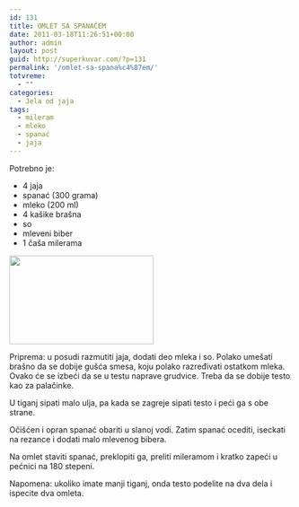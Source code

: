 ```yaml
---
id: 131
title: OMLET SA SPANAĆEM
date: 2011-03-18T11:26:51+00:00
author: admin
layout: post
guid: http://superkuvar.com/?p=131
permalink: '/omlet-sa-spana%c4%87em/'
totvreme:
  - ""
categories:
  - Jela od jaja
tags:
  - mileram
  - mleko
  - spanać
  - jaja
---
```

Potrebno je:

  * 4 jaja
  * spanać (300 grama)
  * mleko (200 ml)
  * 4 kašike brašna
  * so
  * mleveni biber
  * 1 čaša milerama

<img class="alignnone size-full wp-image-838" title="omletspanac" src="//superkuvar.com/wp-content/uploads/2011/03/omletspanac-e1306839943309.jpg" alt="" width="257" height="158" /> 

Priprema: u posudi razmutiti jaja, dodati deo mleka i so. Polako umešati brašno da se dobije gušća smesa, koju polako razređivati ostatkom mleka. Ovako će se izbeći da se u testu naprave grudvice. Treba da se dobije testo kao za palačinke.

U tiganj sipati malo ulja, pa kada se zagreje sipati testo i peći ga s obe strane.

Očišćen i opran spanać obariti u slanoj vodi. Zatim spanać ocediti, iseckati na rezance i dodati malo mlevenog bibera.

Na omlet staviti spanać, preklopiti ga, preliti mileramom i kratko zapeći u pećnici na 180 stepeni.

Napomena: ukoliko imate manji tiganj, onda testo podelite na dva dela i ispecite dva omleta.